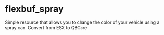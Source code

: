 # flexbuf_spray
Simple resource that allows you to change the color of your vehicle using a spray can. Convert from ESX to QBCore
